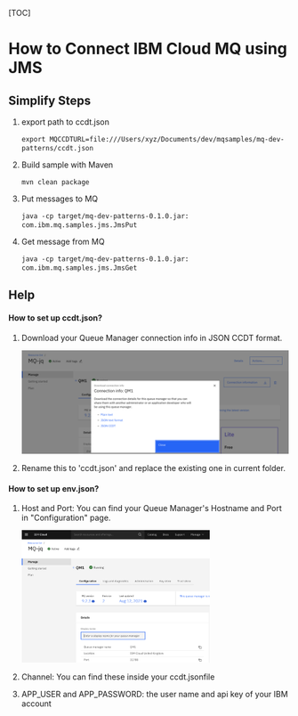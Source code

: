 [TOC]

# How to Connect IBM Cloud MQ using JMS 



## Simplify Steps



1.   export path to ccdt.json

     ```shell
     export MQCCDTURL=file:///Users/xyz/Documents/dev/mqsamples/mq-dev-patterns/ccdt.json
     ```

2.   Build sample with Maven

     ```shell
     mvn clean package
     ```

3.   Put messages to MQ

     ```shell
     java -cp target/mq-dev-patterns-0.1.0.jar: com.ibm.mq.samples.jms.JmsPut
     ```

4.   Get message from MQ

     ```shell
     java -cp target/mq-dev-patterns-0.1.0.jar: com.ibm.mq.samples.jms.JmsGet
     ```





## Help



#### How to set up ccdt.json?

1.   Download your Queue Manager connection info in JSON CCDT format.

     ![image-20210812190149480](assets/image-20210812190149480.png)

2.   Rename this to 'ccdt.json' and replace the existing one in current folder.



#### How to set up env.json?

1.   Host and Port: You can find your Queue Manager's Hostname and Port in "Configuration" page.

     <img src="assets/image-20210812190944308.png" alt="image-20210812190944308" style="zoom: 33%;" />

2.   Channel: You can find these inside your ccdt.jsonfile

3.   APP_USER and APP_PASSWORD: the user name and api key of your IBM account

